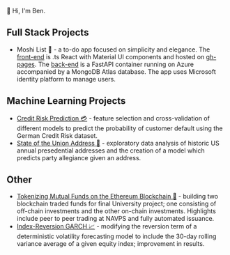 👋 Hi, I'm Ben.

## Full Stack Projects
- Moshi List 🎯 - a to-do app  focused on simplicity and elegance. The [front-end](https://github.com/bthreader/moshi-list) is .ts React with Material UI components and hosted on [gh-pages](https://bthreader.github.io/moshi-list/). The [back-end](https://github.com/bthreader/moshi-list-api) is a FastAPI container running on Azure accompanied by a MongoDB Atlas database. The app uses Microsoft identity platform to manage users.

## Machine Learning Projects
- [Credit Risk Prediction 💳](https://github.com/bthreader/Credit-Risk-Prediction) - feature selection and cross-validation of different models to predict the probability of customer default using the German Credit Risk dataset.
- [State of the Union Address 💬](https://github.com/bthreader/State-of-the-Union-Address) - exploratory data analysis of historic US annual presedential addresses and the creation of a model which predicts party allegiance given an address.

## Other
- [Tokenizing Mutual Funds on the Ethereum Blockchain 📒](https://github.com/bthreader/tokenized-mutual-fund) - building two blockchain traded funds for final University project; one consisting of off-chain investments and the other on-chain investments. Highlights include peer to peer trading at NAVPS and fully automated issuance.
- [Index-Reversion GARCH 📈](https://github.com/bthreader/IR-GARCH) - modifying the reversion term of a deterministic volatility forecasting model to include the 30-day rolling variance average of a given equity index; improvement in results.
